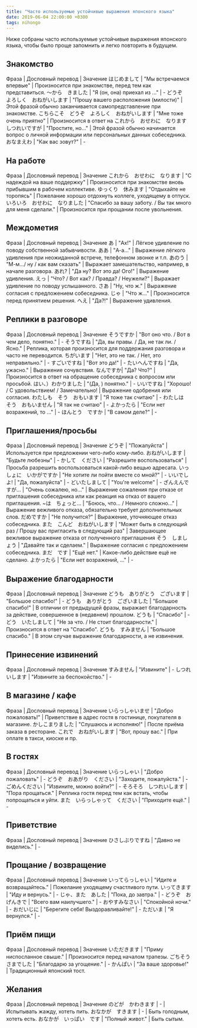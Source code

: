 ```yaml
---
title: "Часто используемые устойчивые выражения японского языка"
date: 2019-06-04 22:00:00 +0300
tags: nihongo
---
```

Ниже собраны часто используемые устойчивые выражения японского языка, чтобы было проще запомнить и легко повторить в будущем.
<!--more-->

## Знакомство

Фраза | Дословный перевод | Значение
はじめまして | "Мы встречаемся впервые" | Произносится при знакомстве, перед тем как представиться.
〜から　きました | "Я (он, она) приехал из ..." | -
どうぞ　よろしく　おねがいします | "Прошу вашего расположения (милости)" | Этой фразой обычно заканчивается самопредставление при знакомстве.
こちらこそ　どうぞ　よろしく　おねがいします | "Мне тоже очень приятно" | Произносится в ответ на これから　おせわに　なります
しつれいですが | "Простите, но..." | Этой фразой обычно начинается вопрос о личной информации или персональных данных собеседника.
おなまえわ | "Как вас зовут?" | -


## На работе

Фраза | Дословный перевод | Значение
これから　おせわに　なります | "С надеждой на ваше поддержку" | Произносится при знакомстве вновь прибывшим в рабочем коллективе.
ゆっくり　休みます | "Отдыхайте не торопясь" | Пожелание хорошо отдохнуть коллеге, уходящему в отпуск.
いろいろ　おせわに　なりました | "Спасибо за вашу заботу. / Вы так много для меня сделали." | Произносится при прощании после увольнения.


## Междометия

Фраза | Дословный перевод | Значение
あ | "Ах!" | Лёгкое удивление по поводу собственной забывчивости.
ああ | "А-а..." | Выражение лёгкого удивления при неожиданной встрече, телефонном звонке и т.п.
あのう | "М-м.../ ну / как вам сказать" | Выражает замешательство, например, в начале разговора.
あれ? | "Да ну? Вот это да! Ого!" | Выражение удивления.
えっ | "Что? / Вот как? / Правда? / Неужели?" | Выражает удивление по поводу услышанного.
さあ | "Ну, что ж." | Выражение согласия с предложением собеседника.
じゃ | "Что ж..." | Произносится перед принятием решения.
へえ | "Да?!" | Выражение удивления.


## Реплики в разговоре

Фраза | Дословный перевод | Значение
そうですか | "Вот оно что. / Вот в чем дело, понятно." | -
そうですね | "Да, вы правы. / Да, не так ли. / Ясно." | Реплика, которая произносится для поддержания разговора и часто не переводится.
ちがいます | "Нет, это не так. / Нет, это неправильно." | -
すごいですね | "Вот это да!" | -
たいへんですね | "Да, ужасно." | Выражение сочувствия.
なんですか| "Да? Что?" | Произносится в ответ на обращение собеседника с вопросом или просьбой.
はい、）わかりました | "(Да, ) понятно." | -
いいですね | "Хорошо! / С удовольствием! / Замечательно! | Выражение одобрения или согласия.
わたしも　そう　おもいます | "Я тоже так считаю" | -
わたしは　そう　おもいません | "Я так не считаю" | -
よかったら | "Если нет возражений, то ..." | -
ほんとう　ですか | "В самом деле?" | -


## Приглашения/просьбы

Фраза | Дословный перевод | Значение
どうぞ | "Пожалуйста" | Используется при предложении чего-либо кому-либо.
おねがいします | "Будьте любезны" | -
かして　ください | "Разрешите воспользоваться" | Просьба разрешить воспользоваться какой-либо вещью адресата.
いっしょに　いかがですか | "Не хотите ли пойти вместе со мной?" | -
いいでしよ! | "Да, пожалуйста" | -
どいたしまして | "You're welcome" | -
ざんえんですが... | "Очень сожалею, но..." | Выражение сожаления при отказе от приглашения собеседника или как реакция на отказ от вашего приглашения.
~は　ちょっと... | "Боюсь, что... / Немного сложно..." | Выражение вежливого отказа, обязательно требует дополнительных слов.
だめですか | "Не получится?" | Выражение, уточняющее отказ собеседника.
また　こんど　おねがいします | "Может быть в следующий раз / Прошу вас пригласить в следующий раз" | Завершающее вежливое выражение отказа от полученного приглашения
そう　しましょう | "Давайте так и сделаем." | Выражение согласия с предложением собеседника.
まだ　です | "Ещё нет." | Какое-либо действие ещё не сделано.
よかったら | "Если нет возражений, ..." | -


## Выражение благодарности

Фраза | Дословный перевод | Значение 
どうも　ありがとう　ございます | "Большое спасибо!" | -
どうも　ありがとう　ございました | "Большое спасибо!" | В отличии от предыдущей фразы, выражает благодарность за действие, совершенное в (недавнем) прошлом.
どうも | "Спасибо" | -
どう　いたしまして | "Не за что. / Не стоит благодарности." | Произносится в ответ на "Спасибо".
どうも　すみません | "Большое спасибо." | В этом случае выражение благодарности, а не извинения.


## Принесение извинений

Фраза | Дословный перевод | Значение
すみません | "Извините" | -
しつれいします | "Извините за беспокойство." | -


## В магазине / кафе

Фраза | Дословный перевод | Значение
いらっしゃいませ | "Добро пожаловать!" | Приветствие в адрес гостя в гостинице, покупателя в магазине.
かしこまりました | "Слушаюсь и исполняю!" | После приёма заказа в ресторане.
これで　おねがいします | "Вот, прошу вас." | При оплате в такси, киоске и пр.


## В гостях

Фраза | Дословный перевод | Значение
いらっしゃい | "Добро пожаловать" | -
どうぞ　おあがり　ください | "Заходите, пожалуйста." | -
ごめんください | "Извините, можно войти?" | -
そろそろ　しつれいします | "Пора прощаться." | Реплика гостя перед тем как встать, чтобы попрощаться и уйти.
また　いらっしゃって　ください | "Приходите ещё." | -


## Приветствие

Фраза | Дословный перевод | Значение
ひさしぶりですね | "Давно не виделись." | -



## Прощание / возвращение

Фраза | Дословный перевод | Значение
いってらっしゃい | "Идите и возвращайтесь." | Пожелание уходящему счастливого пути.
いってきます | "Иду и вернусь." | -
じゃ、また　あした | "Пока, до завтра." | -
どうぞ　おげんきで | "Всего вам наилучшего." | -
おやすみなさい | "Спокойной ночи." | -
おだいじに | "Берегите себя! Выздоравливайте!" | -
ただいま | "Я вернулся." | -


## Приём пищи

Фраза | Дословный перевод | Значение
いただきます | "Приму ниспосланное свыше." | Произносится перед началом трапезы.
ごちそうさまでした | "Благодарю за угощение." | -
かんぱい | "За ваше здоровье!" | Традиционный японский тост.


## Желания

Фраза | Дословный перевод | Значение
のどが　かわきます | - | Испытывать жажду, хотеть пить.
おなかが　すきます | - | Быть голодным, хотеть есть.
おなかが　いっぱい　です | "Полный живот." | Быть сытым.

